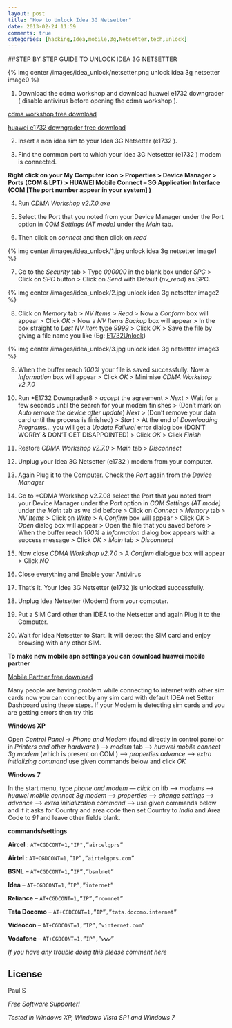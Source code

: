 ```yaml
---
layout: post
title: "How to Unlock Idea 3G Netsetter"
date: 2013-02-24 11:59
comments: true
categories: [hacking,Idea,mobile,3g,Netsetter,tech,unlock]
---
```


##STEP BY STEP GUIDE TO UNLOCK IDEA 3G NETSETTER

{% img center /images/idea_unlock/netsetter.png unlock idea 3g netsetter image0 %}

1) Download the cdma workshop and download huawei e1732 downgrader ( disable antivirus before opening the cdma workshop ).

[cdma workshop free download](http://cesa.co.in/downloads/idea/CESA_1.zip)

[huawei e1732 downgrader free download](http://cesa.co.in/downloads/idea/CESA_2.zip)

2) Insert a non idea sim to your Idea 3G Netsetter (e1732 ).

3) Find the common port to which your Idea 3G Netsetter (e1732 ) modem is connected.

**Right click on your My Computer icon > Properties > Device Manager > Ports (COM & LPT)  > HUAWEI Mobile Connect – 3G Application Interface (COM [The port number appear in your system] )**

4) Run *CDMA Workshop v2.7.0.exe*

5) Select the Port that you noted from your Device Manager under the Port option in *COM Settings (AT mode)* under the *Main* tab.

6) Then click on *connect* and then click on *read*

{% img center /images/idea_unlock/1.jpg unlock idea 3g netsetter image1 %}

7) Go to the *Security* tab > Type *000000* in the blank box under *SPC* > Click on *SPC* button > Click on *Send* with Default (*nv_read*) as SPC.

{% img center /images/idea_unlock/2.jpg unlock idea 3g netsetter image2 %}

8) Click on *Memory* tab > *NV Items* > *Read* > Now a *Conform* box will appear > Click *OK* > Now a *NV Items Backup* box will appear > In the box straight to *Last NV Item* type *9999* > Click *OK* > Save the file by giving a file name you like (Eg: [E1732Unlock](http://cesa.co.in/downloads/idea/CESA_5_E1732Unlocker.txt))

{% img center /images/idea_unlock/3.jpg unlock idea 3g netsetter image3 %}

9) When the buffer reach *100%* your file is saved successfully. Now a *Information* box will appear > Click *OK* > Minimise *CDMA Workshop v2.7.0*

10) Run *E1732 Downgrader8 >  *accept* the agreement > *Next* > Wait for a few seconds until the search for your modem finishes > (Don’t mark on *Auto remove the device after update*) *Next* > (Don’t remove your data card until the process is finished) > *Start* > At the end of *Downloading Programs…* you will get a *Update Failure!* error dialog box (DON’T WORRY & DON’T GET DISAPPOINTED) > Click *OK* > Click *Finish*

11) Restore *CDMA Workshop v2.7.0* > *Main* tab > *Disconnect*

12) Unplug your Idea 3G Netsetter (e1732 ) modem from your computer.

13) Again Plug it to the Computer. Check the *Port* again from the *Device Manager*

14) Go to *CDMA Workshop v2.7.08 select the Port that you noted from your Device Manager under the Port option in *COM Settings (AT mode)* under the *Main* tab as we did before > Click on *Connect* > *Memory* tab > *NV Items* > Click on *Write* > A *Confirm* box will appear > Click *OK* > *Open* dialog box will appear > Open the file that you saved before > When the buffer reach *100%* a *Information* dialog box appears with a success message > Click *OK* > *Main* tab > *Disconnect*

15) Now close *CDMA Workshop v2.7.0* > A *Confirm* dialogue box will appear > Click *NO*

16) Close everything and Enable your Antivirus

17) That’s it. Your Idea 3G Netsetter (e1732 )is unlocked successfully.

18) Unplug Idea Netsetter (Modem) from your computer.

19) Put a SIM Card other than IDEA to the Netsetter and again Plug it to the Computer.

20) Wait for Idea Netsetter to Start. It will detect the SIM card and enjoy browsing with any other SIM.

**To make new mobile apn settings you can download huawei mobile partner**

[Mobile Partner free download](http://cesa.co.in/downloads/idea/CESA_3.zip)

Many people are having problem while connecting to internet with other sim cards now you can connect by any sim card with default IDEA net Setter Dashboard using these steps. If your Modem is detecting sim cards and you are getting errors then try this

**Windows XP**

Open *Control Panel* -> *Phone and Modem* (found directly in control panel or in *Printers and other hardware* ) –> *modem* tab –> *huawei mobile connect 3g modem* (which is present on COM ) –> *properties advance* –> *extra initializing command* use given commands below and click *OK*

**Windows 7**

In the start menu, type *phone and modem* — *click* on itb —> *modems* –> *huawei mobile connect 3g modem* –> *properties* –> *change settings* –> *advance* –> *extra initialization command* –> use given commands below and if it asks for Country and area code then set Country to *India* and Area Code to *91* and leave other fields blank.

**commands/settings**

**Aircel** : `AT+CGDCONT=1,"IP",”aircelgprs”`

**Airtel** : `AT+CGDCONT=1,”IP”,”airtelgprs.com”`

**BSNL** – `AT+CGDCONT=1,”IP”,”bsnlnet”`

**Idea** – `AT+CGDCONT=1,”IP”,”internet”`

**Reliance** – `AT+CGDCONT=1,”IP”,”rcomnet”`

**Tata Docomo** – `AT+CGDCONT=1,”IP”,”tata.docomo.internet”`

**Videocon** – `AT+CGDCONT=1,”IP”,”vinternet.com”`

**Vodafone** – `AT+CGDCONT=1,”IP”,”www”`

 *If you have any trouble doing this please comment here*

License
-

Paul S

*Free Software Supporter!*

*Tested in Windows XP, Windows Vista SP1 and Windows 7*










